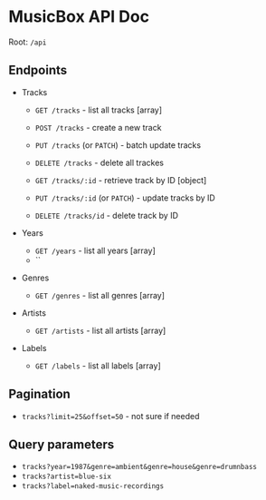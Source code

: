 # MusicBox API Doc

Root: `/api`

## Endpoints

- Tracks

  - `GET /tracks` - list all tracks [array]
  - `POST /tracks` - create a new track
  - `PUT /tracks` (or `PATCH`) - batch update tracks
  - `DELETE /tracks` - delete all trackes

  - `GET /tracks/:id` - retrieve track by ID [object]
  - `PUT /tracks/:id` (or `PATCH`) - update tracks by ID
  - `DELETE /tracks/id` - delete track by ID

- Years

  - `GET /years` - list all years [array]
  - ``

- Genres

  - `GET /genres` - list all genres [array]

- Artists

  - `GET /artists` - list all artists [array]

- Labels

  - `GET /labels` - list all labels [array]

## Pagination

- `tracks?limit=25&offset=50` - not sure if needed

## Query parameters

- `tracks?year=1987&genre=ambient&genre=house&genre=drumnbass`
- `tracks?artist=blue-six`
- `tracks?label=naked-music-recordings`
